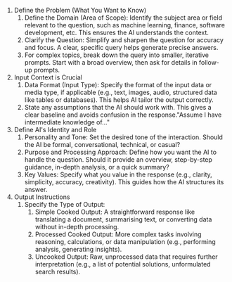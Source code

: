 1. Define the Problem (What You Want to Know)
	1. Define the Domain (Area of Scope): Identify the subject area or field relevant to the question, such as machine learning, finance, software development, etc. This ensures the AI understands the context.
	2. Clarify the Question: Simplify and sharpen the question for accuracy and focus. A clear, specific query helps generate precise answers.
	3. For complex topics, break down the query into smaller, iterative prompts. Start with a broad overview, then ask for details in follow-up prompts.
2. Input Context is Crucial
	1. Data Format (Input Type): Specify the format of the input data or media type, if applicable (e.g., text, images, audio, structured data like tables or databases). This helps AI tailor the output correctly.
	2. State any assumptions that the AI should work with. This gives a clear baseline and avoids confusion in the response."Assume I have intermediate knowledge of..."
3. Define AI's Identity and Role
	1. Personality and Tone: Set the desired tone of the interaction. Should the AI be formal, conversational, technical, or casual?
	2. Purpose and Processing Approach: Define how you want the AI to handle the question. Should it provide an overview, step-by-step guidance, in-depth analysis, or a quick summary?
	3. Key Values: Specify what you value in the response (e.g., clarity, simplicity, accuracy, creativity). This guides how the AI structures its answer.
4. Output Instructions
	1. Specify the Type of Output:
		1. Simple Cooked Output: A straightforward response like translating a document, summarising text, or converting data without in-depth processing.
		2. Processed Cooked Output: More complex tasks involving reasoning, calculations, or data manipulation (e.g., performing analysis, generating insights).
		3. Uncooked Output: Raw, unprocessed data that requires further interpretation (e.g., a list of potential solutions, unformulated search results).
